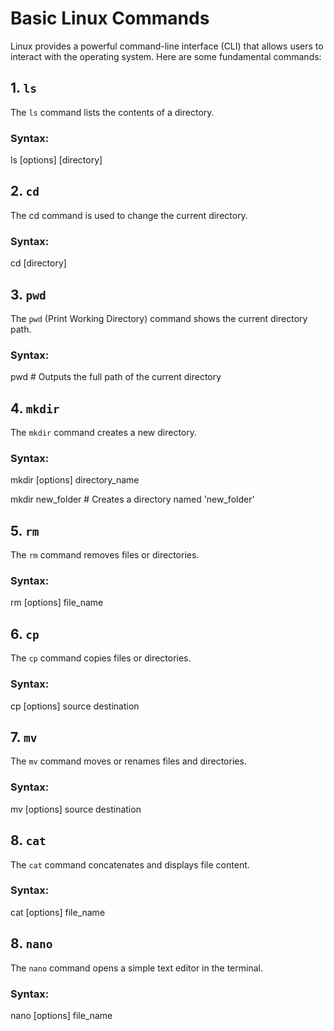 # Basic Linux Commands

Linux provides a powerful command-line interface (CLI) that allows users to interact with the operating system. Here are some fundamental commands:

## 1. `ls`

The `ls` command lists the contents of a directory.

### Syntax:
ls [options] [directory]

## 2. `cd`

The cd command is used to change the current directory.
### Syntax:

cd [directory]

## 3. `pwd`
The `pwd` (Print Working Directory) command shows the current directory path.
### Syntax:

pwd   # Outputs the full path of the current directory

## 4. `mkdir`
The `mkdir` command creates a new directory.
### Syntax:

mkdir [options] directory_name

mkdir new_folder      # Creates a directory named 'new_folder'

## 5. `rm`
The `rm` command removes files or directories.
### Syntax:

rm [options] file_name

## 6. `cp`
The `cp` command copies files or directories.
### Syntax:

cp [options] source destination

## 7. `mv`
The `mv` command moves or renames files and directories.
### Syntax:

mv [options] source destination

## 8. `cat`
The `cat` command concatenates and displays file content.
### Syntax:

cat [options] file_name

## 8. `nano`
The `nano` command opens a simple text editor in the terminal.
### Syntax:

nano [options] file_name


